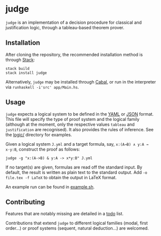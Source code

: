 judge
==============================================================================

`judge` is an implementation of a decision procedure for classical and 
justification logic, through a tableau-based theorem prover. 



Installation
------------------------------------------------------------------------------

After cloning the repository, the recommended installation method is through 
[Stack](https://www.stackage.org/):

    stack build
    stack install judge

Alternatively, `judge` may be installed through 
[Cabal](https://www.haskell.org/cabal/users-guide/), or run in the interpreter 
via `runhaskell -i'src' app/Main.hs`.


Usage
-------------------------------------------------------------------------------

`judge` expects a logical system to be defined in the [YAML](http://yaml.org/) 
or [JSON](http://json.org/) format. This file will specify the type of proof 
system and the logical family (although at the moment, only the respective 
values `tableau` and `justification` are recognised). It also provides the 
rules of inference. See the [logic/](logic) directory for examples.

Given a logical system `J.yml` and a target formula, say, `x:(A→B) ∧ y:A → 
x·y:B`, construct the proof as follows:

    judge -g "x:(A->B) & y:A -> x*y:B" J.yml

If no target(s) are given, formulas are read off the standard input. By 
default, the result is written as plain text to the standard output. Add `-o 
file.tex -f LaTeX` to obtain the output in LaTeX format. 

An example run can be found in [example.sh](example.sh).



Contributing
-------------------------------------------------------------------------------

Features that are notably missing are detailed in a [todo](TODO.md) list.

Contributions that extend `judge` to different logical families (modal, first 
order...) or proof systems (sequent, natural deduction...) are welcomed.

